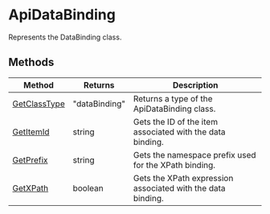 # ApiDataBinding

Represents the DataBinding class.


## Methods

| Method | Returns | Description |
| ------ | ------- | ----------- |
| [GetClassType](./Methods/GetClassType.md) | "dataBinding" | Returns a type of the ApiDataBinding class. |
| [GetItemId](./Methods/GetItemId.md) | string | Gets the ID of the item associated with the data binding. |
| [GetPrefix](./Methods/GetPrefix.md) | string | Gets the namespace prefix used for the XPath binding. |
| [GetXPath](./Methods/GetXPath.md) | boolean | Gets the XPath expression associated with the data binding. |
